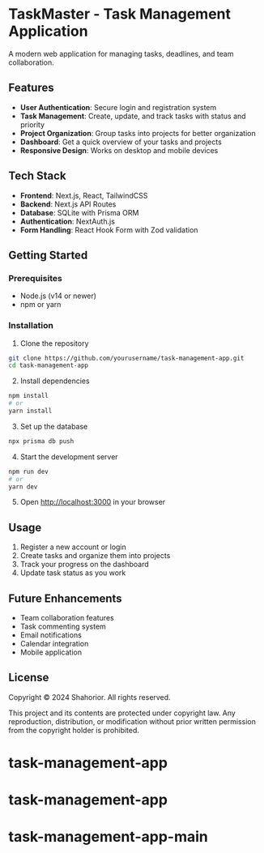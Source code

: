 # TaskMaster - Task Management Application

A modern web application for managing tasks, deadlines, and team collaboration.

## Features

- **User Authentication**: Secure login and registration system
- **Task Management**: Create, update, and track tasks with status and priority
- **Project Organization**: Group tasks into projects for better organization
- **Dashboard**: Get a quick overview of your tasks and projects
- **Responsive Design**: Works on desktop and mobile devices

## Tech Stack

- **Frontend**: Next.js, React, TailwindCSS
- **Backend**: Next.js API Routes
- **Database**: SQLite with Prisma ORM
- **Authentication**: NextAuth.js
- **Form Handling**: React Hook Form with Zod validation

## Getting Started

### Prerequisites

- Node.js (v14 or newer)
- npm or yarn

### Installation

1. Clone the repository
```bash
git clone https://github.com/yourusername/task-management-app.git
cd task-management-app
```

2. Install dependencies
```bash
npm install
# or
yarn install
```

3. Set up the database
```bash
npx prisma db push
```

4. Start the development server
```bash
npm run dev
# or
yarn dev
```

5. Open [http://localhost:3000](http://localhost:3000) in your browser

## Usage

1. Register a new account or login
2. Create tasks and organize them into projects
3. Track your progress on the dashboard
4. Update task status as you work

## Future Enhancements

- Team collaboration features
- Task commenting system
- Email notifications
- Calendar integration
- Mobile application

## License

Copyright © 2024 Shahorior. All rights reserved.

This project and its contents are protected under copyright law. Any reproduction, 
distribution, or modification without prior written permission from the copyright 
holder is prohibited.
# task-management-app
# task-management-app
# task-management-app-main
